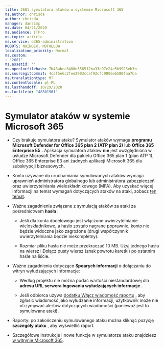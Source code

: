 ```yaml
---
title: 2681 symulatora ataków w systemie Microsoft 365
ms.author: chrisda
author: chrisda
manager: dansimp
ms.date: 04/21/2020
ms.audience: ITPro
ms.topic: article
ms.service: o365-administration
ROBOTS: NOINDEX, NOFOLLOW
localization_priority: Normal
ms.custom:
- "2681"
ms.assetid: ''
ms.openlocfilehash: 7b48abea3400e3565f2ba33c97e24e5b9923eb3b
ms.sourcegitcommit: 4caf5e6c2fee2903ccaf92cfc9006eb580faa7ba
ms.translationtype: MT
ms.contentlocale: pl-PL
ms.lasthandoff: 10/29/2020
ms.locfileid: "48801561"
---
```

# <a name="attack-simulator-in-microsoft-365"></a>Symulator ataków w systemie Microsoft 365

- Czy brakuje symulatora ataku? Symulator ataków wymaga **programu Microsoft Defender for Office 365 plan 2 (ATP plan 2)** lub **Office 365 Enterprise E5** . Aplikacja symulatora ataków **nie** jest uwzględniona w usłudze Microsoft Defender dla pakietu Office 365 plan 1 (plan ATP 1), Office 365 Enterprise E3 ani żadnych aplikacji Microsoft 365 dla subskrypcji biznesowych.

- Konto używane do uruchamiania symulowanych ataków wymaga uprawnień administratora globalnego lub administratora zabezpieczeń oraz uwierzytelniania wieloskładnikowego (MFA). Aby uzyskać więcej informacji na temat wymagań dotyczących ataków na ataki, zobacz [ten temat](https://docs.microsoft.com/microsoft-365/security/office-365-security/attack-simulator).

- Ważne zagadnienia związane z symulacją ataków za ataki za pośrednictwem **hasła** :

  - Jeśli dla konta docelowego jest włączone uwierzytelnianie wieloskładnikowe, a hasło zostało nagrane poprawnie, konto nie będzie widoczne jako zagrożone (drugi współczynnik uwierzytelniania będzie niekompletny).

  - Rozmiar pliku hasła nie może przekraczać 10 MB. Użyj jednego hasła na wiersz i Dołącz pusty wiersz (znak powrotu karetki) po ostatnim haśle na liście.

- Ważne zagadnienia dotyczące **Spearych informacji** o dołączaniu do witryn wyłudzających informacje:

  - Według projektu nie można podać wartości niestandardowej dla **adresu URL serwera logowania wyłudzających informacje** .

  - Jeśli odbiorca używa [dodatku Włącz wiadomość raportu](https://docs.microsoft.com/microsoft-365/security/office-365-security/enable-the-report-message-add-in) , aby zgłosić wiadomość jako wyłudzanie informacji, użytkownik może nie otrzymywać alertów dotyczących wiadomości (ponieważ jest to symulowane ataki).

- Raporty: po zakończeniu symulowanego ataku można kliknąć pozycję **szczegóły ataku** , aby wyświetlić raport.

- Szczegółowe instrukcje i nowe funkcje w symulatorze ataku znajdziesz [w witrynie Microsoft 365](https://docs.microsoft.com/microsoft-365/security/office-365-security/attack-simulator).
